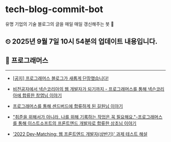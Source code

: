 # tech-blog-commit-bot
유명 기업의 기술 블로그의 글을 매일 매일 갱신해주는 봇 🤖
## ⏲ 2025년 9월 7일 10시 54분의 업데이트 내용입니다.
## 🎃 프로그래머스

---
- [[공지] 프로그래머스 블로그가 새롭게 단장했습니다!](https://prgms.tistory.com/232)

- [비전공자에서 넥슨코리아의 웹 개발자가 되기까지 - 프로그래머스를 통해 넥슨코리아에 합류한 창엽님 이야기](https://prgms.tistory.com/179)

- [프로그래머스를 통해 센드버드에 합류하게 된 길원님 이야기](https://prgms.tistory.com/123)

- ["취준을 위해서가 아니라, 나를 위해 기록하는 작업은 꼭 필요해요."-프로그래머스를 통해 이스트소프트의 프론트엔드 개발자로 합류한 상초님 이야기](https://prgms.tistory.com/193)

- ['2022 Dev-Matching: 웹 프론트엔드 개발자(상반기)' 과제 테스트 해설](https://prgms.tistory.com/139)

